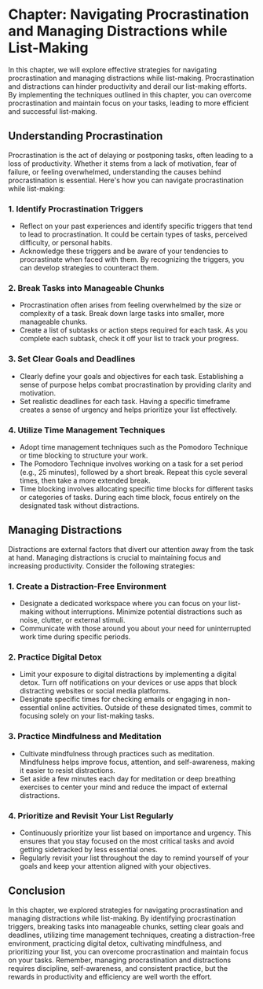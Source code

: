 Chapter: Navigating Procrastination and Managing Distractions while List-Making
===============================================================================

In this chapter, we will explore effective strategies for navigating procrastination and managing distractions while list-making. Procrastination and distractions can hinder productivity and derail our list-making efforts. By implementing the techniques outlined in this chapter, you can overcome procrastination and maintain focus on your tasks, leading to more efficient and successful list-making.

**Understanding Procrastination**
---------------------------------

Procrastination is the act of delaying or postponing tasks, often leading to a loss of productivity. Whether it stems from a lack of motivation, fear of failure, or feeling overwhelmed, understanding the causes behind procrastination is essential. Here's how you can navigate procrastination while list-making:

### **1. Identify Procrastination Triggers**

* Reflect on your past experiences and identify specific triggers that tend to lead to procrastination. It could be certain types of tasks, perceived difficulty, or personal habits.
* Acknowledge these triggers and be aware of your tendencies to procrastinate when faced with them. By recognizing the triggers, you can develop strategies to counteract them.

### **2. Break Tasks into Manageable Chunks**

* Procrastination often arises from feeling overwhelmed by the size or complexity of a task. Break down large tasks into smaller, more manageable chunks.
* Create a list of subtasks or action steps required for each task. As you complete each subtask, check it off your list to track your progress.

### **3. Set Clear Goals and Deadlines**

* Clearly define your goals and objectives for each task. Establishing a sense of purpose helps combat procrastination by providing clarity and motivation.
* Set realistic deadlines for each task. Having a specific timeframe creates a sense of urgency and helps prioritize your list effectively.

### **4. Utilize Time Management Techniques**

* Adopt time management techniques such as the Pomodoro Technique or time blocking to structure your work.
* The Pomodoro Technique involves working on a task for a set period (e.g., 25 minutes), followed by a short break. Repeat this cycle several times, then take a more extended break.
* Time blocking involves allocating specific time blocks for different tasks or categories of tasks. During each time block, focus entirely on the designated task without distractions.

**Managing Distractions**
-------------------------

Distractions are external factors that divert our attention away from the task at hand. Managing distractions is crucial to maintaining focus and increasing productivity. Consider the following strategies:

### **1. Create a Distraction-Free Environment**

* Designate a dedicated workspace where you can focus on your list-making without interruptions. Minimize potential distractions such as noise, clutter, or external stimuli.
* Communicate with those around you about your need for uninterrupted work time during specific periods.

### **2. Practice Digital Detox**

* Limit your exposure to digital distractions by implementing a digital detox. Turn off notifications on your devices or use apps that block distracting websites or social media platforms.
* Designate specific times for checking emails or engaging in non-essential online activities. Outside of these designated times, commit to focusing solely on your list-making tasks.

### **3. Practice Mindfulness and Meditation**

* Cultivate mindfulness through practices such as meditation. Mindfulness helps improve focus, attention, and self-awareness, making it easier to resist distractions.
* Set aside a few minutes each day for meditation or deep breathing exercises to center your mind and reduce the impact of external distractions.

### **4. Prioritize and Revisit Your List Regularly**

* Continuously prioritize your list based on importance and urgency. This ensures that you stay focused on the most critical tasks and avoid getting sidetracked by less essential ones.
* Regularly revisit your list throughout the day to remind yourself of your goals and keep your attention aligned with your objectives.

**Conclusion**
--------------

In this chapter, we explored strategies for navigating procrastination and managing distractions while list-making. By identifying procrastination triggers, breaking tasks into manageable chunks, setting clear goals and deadlines, utilizing time management techniques, creating a distraction-free environment, practicing digital detox, cultivating mindfulness, and prioritizing your list, you can overcome procrastination and maintain focus on your tasks. Remember, managing procrastination and distractions requires discipline, self-awareness, and consistent practice, but the rewards in productivity and efficiency are well worth the effort.
